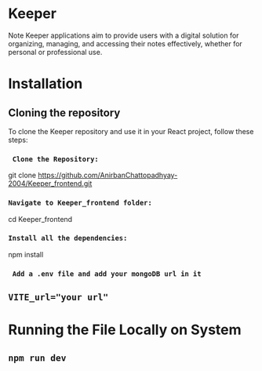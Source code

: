 # Keeper
   Note Keeper applications aim to provide users with a digital solution for organizing, managing, and accessing their notes effectively, whether for personal or professional use.
# Installation
  ## Cloning the repository
  To clone the Keeper repository and use it in your React project, follow these steps:
### ``` Clone the Repository:```
git clone https://github.com/AnirbanChattopadhyay-2004/Keeper_frontend.git
### ``` Navigate to Keeper_frontend folder: ```
cd Keeper_frontend
### ``` Install all the dependencies: ```
npm install
### ``` Add a .env file and add your mongoDB url in it```
## ``` VITE_url="your url" ```
# Running the File Locally on System
## ``` npm run dev ```
